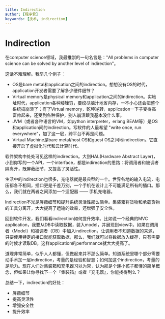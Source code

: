 ```yaml
---
title: Indirection
author: [程序君]
keywords: [技术, indirection]
---
```


# Indirection

在computer science领域，我最推崇的一句名言是："All problems in computer science can be solved by another level of indirection"。

这话不难理解。我举几个例子：

* OS是bare metal和application之间的indirection。想想没有OS的时代，application开发者需要了解多少硬件细节？
* Virtual memory是physical memory和application之间的indirection。实地址时代，application各种矮矬穷，要绞尽脑汁地省内存，一不小心还会把整个系统搞崩溃了；有了Virtual memory，乾坤逆转，application一下子变得高富帅起来，还受到各种保护，别人崩溃跟我基本没什么事。
* JVM（或者各种语言的VM，如python interpreter，erlang BEAM等）是OS和application间的indirection。写软件的人最希望 "write once, run everywhere"，加了这一层，跨平台不再是问题。
* Virtual Machine是bare metal/host OS和guest OS之间地indirection。它直接开启了虚拟化时代和云计算时代。


软件架构中处处可见这样的indirection。大到HAL(Hardware Abstract Layer)，小到你写的一个API，一个interface，都是indirection的思路：将调用者和被调者隔离开，既屏蔽细节，又提高了灵活性。

生活中的indirection也很多，充电器就是最典型的一个。世界各地的输入电流，电压都各不相同，插口更是千差万别，一个手机在设计上不可能满足所有的插口。那么，我们就在两者之间添加一个适配器 —— 手机充电器。

Indirection不光是屏蔽细节和提升系统灵活性那么简单。集装箱将货物和承载货物的工具分离开，大大提高了运输的效率，还增强了安全性。

回到软件开发，我们看看indirection如何提升效率。比如说一个经典的MVC application，我要从DB中读取数据，装入model，并展现到view中。如果在调用者（Model）和被调者（DB）中加入indirection，让调用者不知道数据的来源，只要使用特定的接口就能获取数据，那么，我们就可以将数据放入缓存，只有需要的时候才读取DB，这样application的performance就大大提高了。

道理非常简单，似乎人人都懂，但做起来并不那么简单。知道系统里哪个部分需要动手术加一层indirection，考量的是经验和智慧；如何加这个indirection，考量的是能力。现在人们对集装箱和充电器习以为常，认为那是个连小孩子都懂的简单概念，但如果让你寻找下一个『集装箱』或者『充电器』，你能找得到么？

总结一下，indirection的好处：

* 屏蔽细节
* 提高灵活性
* 增强安全性
* 提升效率
